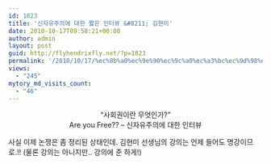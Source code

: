 ```yaml
---
id: 1823
title: '신자유주의에 대한 짧은 인터뷰 &#8211; 김현미'
date: 2010-10-17T09:58:21+00:00
author: admin
layout: post
guid: http://flyhendrixfly.net/?p=1823
permalink: '/2010/10/17/%ec%8b%a0%ec%9e%90%ec%9c%a0%ec%a3%bc%ec%9d%98%ec%97%90-%eb%8c%80%ed%95%9c-%ec%a7%a7%ec%9d%80-%ec%9d%b8%ed%84%b0%eb%b7%b0-%ea%b9%80%ed%98%84%eb%af%b8/'
views:
  - "245"
mytory_md_visits_count:
  - "46"
---
```

<div style="text-align: center;">
</div>

<div style="text-align: center;">
  &#8220;사회권이란 무엇인가?&#8221;
</div>



<div style="text-align: center;">
</div>

<div style="text-align: center;">
  Are you Free?? &#8211; 신자유주의에 대한 인터뷰
</div>

사실 이제 논쟁은 좀 정리된 상태인데. 김현미 선생님의 강의는 언제 들어도 명강이므로.!! (물론 강의는 아니지만.. 강의에 준 하게!)